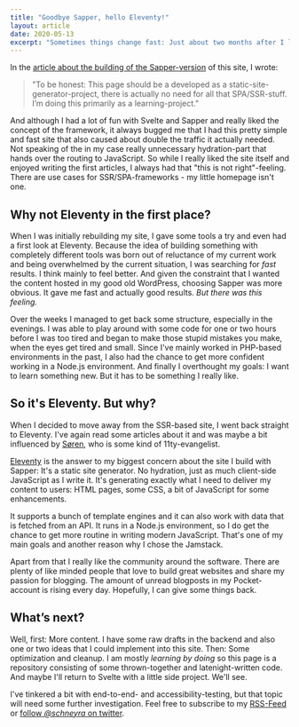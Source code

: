 ```yaml
---
title: "Goodbye Sapper, hello Eleventy!"
layout: article
date: 2020-05-13
excerpt: "Sometimes things change fast: Just about two months after I launched this website with the SSR-Framework Sapper I'm replacing it with a site that is generated with the static site generator Eleventy. Let me explain."
---
```


In the <a href="/articles/building-a-website-with-sapper-and-wordpress/">article about the building of the Sapper-version</a> of this site, I wrote:

> "To be honest: This page should be a developed as a static-site-generator-project, there is actually no need for all that SPA/SSR-stuff. I’m doing this primarily as a learning-project."

And although I had a lot of fun with Svelte and Sapper and really liked the concept of the framework, it always bugged me that I had this pretty simple and fast site that also caused about double the traffic it actually needed. Not speaking of the in my case really unnecessary hydration-part that hands over the routing to JavaScript. So while I really liked the site itself and enjoyed writing the first articles, I always had that "this is not right"-feeling. There are use cases for SSR/SPA-frameworks - my little homepage isn't one.

## Why not Eleventy in the first place?

When I was initially rebuilding my site, I gave some tools a try and even had a first look at Eleventy. Because the idea of building something with completely different tools was born out of reluctance of my current work and being overwhelmed by the current situation, I was searching for <em>fast</em> results. I think mainly to feel better. And given the constraint that I wanted the content hosted in my good old WordPress, choosing Sapper was more obvious. It gave me fast and actually good results. <em>But there was this feeling.</em>

Over the weeks I managed to get back some structure, especially in the evenings. I was able to play around with some code for one or two hours before I was too tired and began to make those stupid mistakes you make, when the eyes get tired and small. Since I've mainly worked in PHP-based environments in the past, I also had the chance to get more confident working in a Node.js environment. And finally I overthought my goals: I want to learn something new. But it has to be something I really like.

## So it's Eleventy. But why?

When I decided to move away from the SSR-based site, I went back straight to Eleventy. I've again read some articles about it and was maybe a bit influenced by <a href="https://annualbeta.com">Søren</a>, who is some kind of 11ty-evangelist.

<a href="https://www.11ty.dev/">Eleventy</a> is the answer to my biggest concern about the site I build with Sapper: It's a static site generator. No hydration, just as much client-side JavaScript as I write it. It's generating exactly what I need to deliver my content to users: HTML pages, some CSS, a bit of JavaScript for some enhancements.

It supports a bunch of template engines and it can also work with data that is fetched from an API. It runs in a Node.js environment, so I do get the chance to get more routine in writing modern JavaScript. That's one of my main goals and another reason why I chose the Jamstack.

Apart from that I really like the community around the software. There are plenty of like minded people that love to build great websites and share my passion for blogging. The amount of unread blogposts in my Pocket-account is rising every day. Hopefully, I can give some things back.

## What’s next?

Well, first: More content. I have some raw drafts in the backend and also one or two ideas that I could implement into this site. Then: Some optimization and cleanup. I am mostly <em>learning by doing</em> so this page is a repository consisting of some thrown-together and latenight-written code. And maybe I'll return to Svelte with a little side project. We'll see.

I've tinkered a bit with end-to-end- and accessibility-testing, but that topic will need some further investigation. Feel free to subscribe to my <a href="/articles/feed.xml">RSS-Feed</a> or <a href="https://twitter.com/schneyra">follow <em>@schneyra</em> on twitter</a>.
